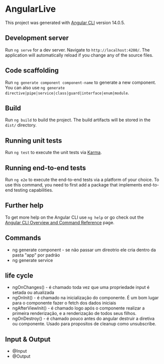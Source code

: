 # AngularLive

This project was generated with [Angular CLI](https://github.com/angular/angular-cli) version 14.0.5.

## Development server

Run `ng serve` for a dev server. Navigate to `http://localhost:4200/`. The application will automatically reload if you change any of the source files.

## Code scaffolding

Run `ng generate component component-name` to generate a new component. You can also use `ng generate directive|pipe|service|class|guard|interface|enum|module`.

## Build

Run `ng build` to build the project. The build artifacts will be stored in the `dist/` directory.

## Running unit tests

Run `ng test` to execute the unit tests via [Karma](https://karma-runner.github.io).

## Running end-to-end tests

Run `ng e2e` to execute the end-to-end tests via a platform of your choice. To use this command, you need to first add a package that implements end-to-end testing capabilities.

## Further help

To get more help on the Angular CLI use `ng help` or go check out the [Angular CLI Overview and Command Reference](https://angular.io/cli) page.

## Commands

- ng generate component <name> <diretorio> - se não passar um direotrio ele cria dentro da pasta "app" por padrão
- ng generate service <name>

## life cycle

- ngOnChanges() - é chamado toda vez que uma propriedade input é setada ou atualizada
- ngOnInit() - é chamado na inicialização do componente. É um bom lugar para o componente fazer o fetch dos dados iniciais
- ngAfterViewInit() - é chamado logo após o componente realizar a primeira renderização, e a renderização de todos seus filhos.
- ngOnDestroy() - é chamado pouco antes do angular destruir a diretiva ou componente. Usado para propositos de cleanup como unsubscribe.

## Input & Output

- @Input
- @Output
